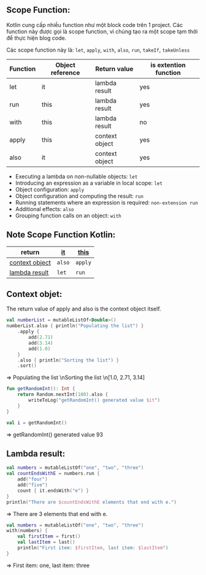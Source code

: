 
## Scope Function:

Kotlin cung cấp nhiều function như một block code trên 1 project. Các function này được gọi là scope function,
vì chúng tạo ra một scope tạm thời để thực hiện blog code.

Các scope function này là: `let`, `apply`, `with`, `also`, `run`, `takeIf`, `takeUnless`


| Function | Object reference | Return value   | is extention function |
|----------|------------------|----------------|-----------------------|
| let      | it               | lambda result  | yes                   |
| run      | this             | lambda result  | yes                   |
| with     | this             | lambda result  | no                    |
| apply    | this             | context object | yes                   |
| also     | it               | context object | yes                   |


- Executing a lambda on non-nullable objects: `let`
- Introducing an expression as a variable in local scope: `let`
- Object configuration: `apply`
- Object configuration and computing the result: `run`
- Running statements where an expression is required: `non-extension run`
- Additional effects: `also`
- Grouping function calls on an object: `with`


## Note Scope Function Kotlin:

| return             | [it]()   | [this]()  |
|--------------------|----------|-----------|
| [context object]() | `also`   | `apply`   |
| [lambda result]()  | `let`    | `run`     |


## Context objet:
The return value of apply and also is the context object itself.
```kotlin
val numberList = mutableListOf<Double>()
numberList.also { println("Populating the list") }
    .apply {
        add(2.71)
        add(3.14)
        add(1.0)
    }
    .also { println("Sorting the list") }
    .sort()
```

=> Populating the list \nSorting the list \n[1.0, 2.71, 3.14]

```kotlin
fun getRandomInt(): Int {
    return Random.nextInt(100).also {
        writeToLog("getRandomInt() generated value $it")
    }
}

val i = getRandomInt()
```

=> getRandomInt() generated value 93

## Lambda result:
```kotlin
val numbers = mutableListOf("one", "two", "three")
val countEndsWithE = numbers.run { 
    add("four")
    add("five")
    count { it.endsWith("e") }
}
println("There are $countEndsWithE elements that end with e.")
```

=> There are 3 elements that end with e.

```kotlin
val numbers = mutableListOf("one", "two", "three")
with(numbers) {
    val firstItem = first()
    val lastItem = last()        
    println("First item: $firstItem, last item: $lastItem")
}
```

=> First item: one, last item: three









